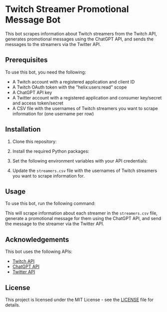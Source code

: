 # Twitch Streamer Promotional Message Bot

This bot scrapes information about Twitch streamers from the Twitch API, generates promotional messages using the ChatGPT API, and sends the messages to the streamers via the Twitter API.

## Prerequisites

To use this bot, you need the following:

- A Twitch account with a registered application and client ID
- A Twitch OAuth token with the "helix:users:read" scope
- A ChatGPT API key
- A Twitter account with a registered application and consumer key/secret and access token/secret
- A CSV file with the usernames of Twitch streamers you want to scrape information for (one username per row)

## Installation

1. Clone this repository:


2. Install the required Python packages:


3. Set the following environment variables with your API credentials:



4. Update the `streamers.csv` file with the usernames of Twitch streamers you want to scrape information for.

## Usage

To use this bot, run the following command:


This will scrape information about each streamer in the `streamers.csv` file, generate a promotional message for them using the ChatGPT API, and send the message to the streamer via the Twitter API.

## Acknowledgements

This bot uses the following APIs:

- [Twitch API](https://dev.twitch.tv/docs/api/)
- [ChatGPT API](https://beta.openai.com/docs/api-reference/introduction)
- [Twitter API](https://developer.twitter.com/en/docs)

## License

This project is licensed under the MIT License - see the [LICENSE](LICENSE) file for details.
